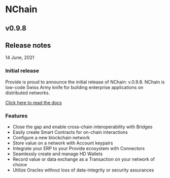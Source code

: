 # NChain
## v0.9.8
## Release notes
14 June, 2021

### Initial release

Provide is proud to announce the initial release of NChain: v.0.9.8. NChain is low-code Swiss Army knife for building enterprise applications on distributed networks. 

[Click here to read the docs](https://docs.provide.services/nchain/) 

### Features

- Close the gap and enable cross-chain interoperability with Bridges
- Easily create Smart Contracts for on-chain interactions
- Configure a new blockchain network 
- Store value on a network with Account keypairs
- Integrate your ERP to your Provide ecosystem with Connectors
- Seamlessly create and manage HD Wallets
- Record value or data exchange as a Transaction on your network of choice
- Utilize Oracles without loss of data-integrity or security assurances
